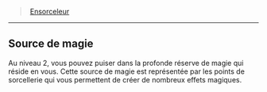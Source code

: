 ﻿---
!Generic
Id: sorcerer_hd.md#source-de-magie
ParentLink: sorcerer_hd.md#ensorceleur
Name: Source de magie
ParentName: Ensorceleur
NameLevel: 2
---
> [Ensorceleur](hd_sorcerer.md)

---

## Source de magie

Au niveau 2, vous pouvez puiser dans la profonde réserve de magie qui réside en vous. Cette source de magie est représentée par les points de sorcellerie qui vous permettent de créer de nombreux effets magiques.

